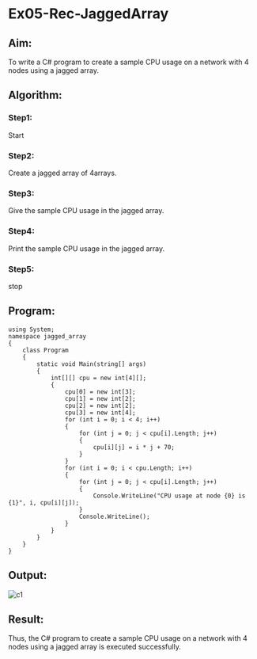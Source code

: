 # Ex05-Rec-JaggedArray
## Aim:
To write a C# program to create a sample CPU usage on a network with 4 nodes using a jagged array.
## Algorithm:
### Step1:
Start
### Step2:
Create a jagged array of 4arrays.
### Step3:
Give the sample CPU usage in the jagged array.
### Step4:
Print the sample CPU usage in the jagged array.
### Step5:
stop

## Program:
~~~
using System;
namespace jagged_array
{
    class Program
    {
        static void Main(string[] args)
        {
            int[][] cpu = new int[4][];
            {
                cpu[0] = new int[3];
                cpu[1] = new int[2];
                cpu[2] = new int[2];
                cpu[3] = new int[4];
                for (int i = 0; i < 4; i++)
                {
                    for (int j = 0; j < cpu[i].Length; j++)
                    {
                        cpu[i][j] = i * j + 70;
                    }
                }
                for (int i = 0; i < cpu.Length; i++)
                {
                    for (int j = 0; j < cpu[i].Length; j++)
                    {
                        Console.WriteLine("CPU usage at node {0} is {1}", i, cpu[i][j]);
                    }
                    Console.WriteLine();
                }
            }
        }
    }
}
~~~
## Output:
![c1](https://user-images.githubusercontent.com/94155183/230870352-89afbdc9-e813-4c85-a546-811d6327709d.png)

## Result:
Thus, the C# program to create a sample CPU usage on a network with 4 nodes using a jagged array is executed successfully.
